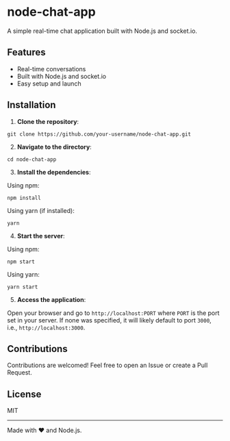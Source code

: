 # node-chat-app

A simple real-time chat application built with Node.js and socket.io.

## Features

- Real-time conversations
- Built with Node.js and socket.io
- Easy setup and launch

## Installation

1. **Clone the repository**:

```
git clone https://github.com/your-username/node-chat-app.git
```

2. **Navigate to the directory**:

```
cd node-chat-app
```

3. **Install the dependencies**:

Using npm:
```
npm install
```

Using yarn (if installed):
```
yarn
```

4. **Start the server**:

Using npm:
```
npm start
```

Using yarn:
```
yarn start
```

5. **Access the application**:

Open your browser and go to `http://localhost:PORT` where `PORT` is the port set in your server. If none was specified, it will likely default to port `3000`, i.e., `http://localhost:3000`.

## Contributions

Contributions are welcomed! Feel free to open an Issue or create a Pull Request.

## License

MIT

---

Made with ❤️ and Node.js.
